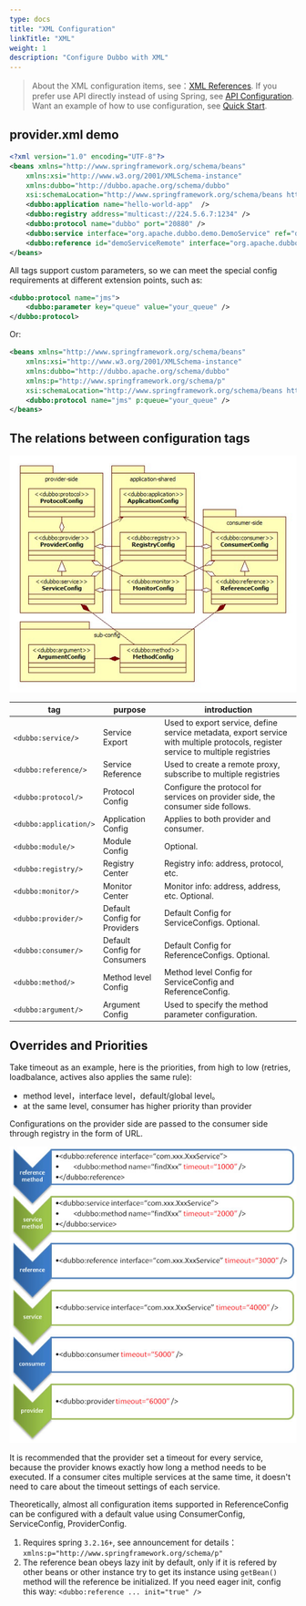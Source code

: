 ```yaml
---
type: docs
title: "XML Configuration"
linkTitle: "XML"
weight: 1
description: "Configure Dubbo with XML"
---
```



> About the XML configuration items, see：[XML References](../../references/xml/introduction). If you prefer use API directly instead of using Spring, see [API Configuration](../api). Want an example of how to use configuration, see [Quick Start](../../quick-start).


## provider.xml demo

``` xml
<?xml version="1.0" encoding="UTF-8"?>
<beans xmlns="http://www.springframework.org/schema/beans"
    xmlns:xsi="http://www.w3.org/2001/XMLSchema-instance"
    xmlns:dubbo="http://dubbo.apache.org/schema/dubbo"
    xsi:schemaLocation="http://www.springframework.org/schema/beans http://www.springframework.org/schema/beans/spring-beans-4.3.xsd http://dubbo.apache.org/schema/dubbo http://dubbo.apache.org/schema/dubbo/dubbo.xsd">  
    <dubbo:application name="hello-world-app"  />  
    <dubbo:registry address="multicast://224.5.6.7:1234" />  
    <dubbo:protocol name="dubbo" port="20880" />  
    <dubbo:service interface="org.apache.dubbo.demo.DemoService" ref="demoServiceLocal" />  
    <dubbo:reference id="demoServiceRemote" interface="org.apache.dubbo.demo.DemoService" />  
</beans>
```

All tags support custom parameters, so we can meet the special config requirements at different extension points, such as:

```xml
<dubbo:protocol name="jms">
    <dubbo:parameter key="queue" value="your_queue" />
</dubbo:protocol>
```

Or: 

``` xml
<beans xmlns="http://www.springframework.org/schema/beans"
    xmlns:xsi="http://www.w3.org/2001/XMLSchema-instance"
    xmlns:dubbo="http://dubbo.apache.org/schema/dubbo"
    xmlns:p="http://www.springframework.org/schema/p"
    xsi:schemaLocation="http://www.springframework.org/schema/beans http://www.springframework.org/schema/beans/spring-beans-4.3.xsd http://dubbo.apache.org/schema/dubbo http://dubbo.apache.org/schema/dubbo/dubbo.xsd">  
    <dubbo:protocol name="jms" p:queue="your_queue" />  
</beans>
```

## The relations between configuration tags
  
![dubbo-config](/imgs/user/dubbo-config.jpg)

tag  | purpose | introduction
------------- | ------------- | -------------
`<dubbo:service/>` | Service Export  | Used to export service, define service metadata, export service with multiple protocols, register service to multiple registries
`<dubbo:reference/>`  | Service Reference  | Used to create a remote proxy, subscribe to multiple registries
`<dubbo:protocol/>`  | Protocol Config  | Configure the protocol for services on provider side, the consumer side follows.
`<dubbo:application/>`  | Application Config  | Applies to both provider and consumer.
`<dubbo:module/>`  | Module Config  | Optional.
`<dubbo:registry/>`  | Registry Center | Registry info: address, protocol, etc.
`<dubbo:monitor/>`  | Monitor Center  | Monitor info: address, address, etc. Optional.
`<dubbo:provider/>`  | Default Config for Providers  | Default Config for ServiceConfigs. Optional.
`<dubbo:consumer/>`  | Default Config for Consumers  | Default Config for ReferenceConfigs. Optional.
`<dubbo:method/>`  | Method level Config  | Method level Config for ServiceConfig and ReferenceConfig.
`<dubbo:argument/>`  | Argument Config  | Used to specify the method parameter configuration.


## Overrides and Priorities

Take timeout as an example, here is the priorities, from high to low (retries, loadbalance, actives also applies  the same rule): 

* method level，interface level，default/global level。
* at the same level, consumer has higher priority than provider

Configurations on the provider side are passed to the consumer side through registry in the form of URL.

![dubbo-config-override](/imgs/user/dubbo-config-override.jpg)

It is recommended that the provider set a timeout for every service, because the provider knows exactly how long a method needs to be executed. If a consumer cites multiple services at the same time, it doesn't need to care about the timeout settings of each service.

Theoretically, almost all configuration items supported in ReferenceConfig can be configured with a default value using ConsumerConfig, ServiceConfig, ProviderConfig.

1. Requires spring `3.2.16+`, see announcement for details：`xmlns:p="http://www.springframework.org/schema/p"` 
2. The reference bean obeys lazy init by default, only if it is refered by other beans or other instance try to get its instance using `getBean()` method  will the reference be initialized. If you need eager init, config this way: `<dubbo:reference ... init="true" />`
